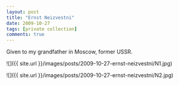 ```yaml
---
layout: post
title: "Ernst Neizvestni"
date: 2009-10-27
tags: [private collection]
comments: true
---
```

Given to my grandfather in Moscow, former USSR.

![]({{ site.url }}/images/posts/2009-10-27-ernst-neizvestni/N1.jpg)

![]({{ site.url }}/images/posts/2009-10-27-ernst-neizvestni/N2.jpg)

